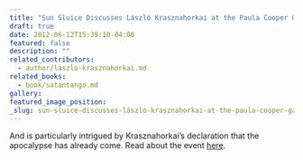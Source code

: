 ```yaml
---
title: "Sun Sluice Discusses László Krasznahorkai at the Paula Cooper Gallery"
draft: true
date: 2012-06-12T15:39:10-04:00
featured: false
description: ""
related_contributors:
  - author/laszlo-krasznahorkai.md
related_books:
  - book/satantango.md
gallery:
featured_image_position: 
_slug: sun-sluice-discusses-lászló-krasznahorkai-at-the-paula-cooper-gallery
---
```


And is particularly intrigued by Krasznahorkai’s declaration that the apocalypse has already come. Read about the event [here](http://www.paulmcrandle.com/2012/06/12/krasznahorkai/). 

